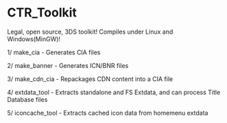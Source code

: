 CTR_Toolkit
=============

Legal, open source, 3DS toolkit! Compiles under Linux and Windows(MinGW)!

1/ make_cia - Generates CIA files

2/ make_banner - Generates ICN/BNR files

3/ make_cdn_cia - Repackages CDN content into a CIA file

4/ extdata_tool - Extracts standalone and FS Extdata, and can process Title Database files

5/ iconcache_tool - Extracts cached icon data from homemenu extdata
